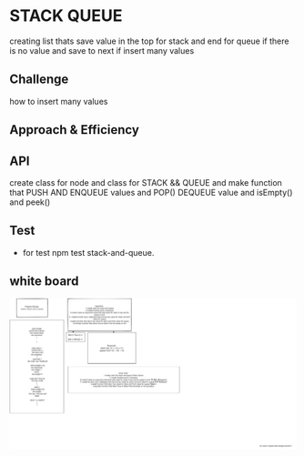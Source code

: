 #  STACK QUEUE
creating list thats save value in the top for stack and end for queue if there is no value and save to next if insert many values
## Challenge
how to insert many values
## Approach & Efficiency
## API
<!-- Embedded whiteboard image -->
create class for node and class for STACK && QUEUE and make function that PUSH AND ENQUEUE values and POP() DEQUEUE  value and isEmpty() and peek()
## Test 
* for test  npm test stack-and-queue.

## white board
![img](./code10.png)
